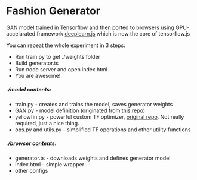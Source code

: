 # Fashion Generator

GAN model trained in Tensorflow and then ported to browsers using GPU-accelarated framework [deeplearn.js](https://github.com/PAIR-code/deeplearnjs) which is now the core of tensorflow.js

You can repeat the whole experiment in 3 steps:
- Run train.&#8203;py to get ./weights folder
- Build generator.ts 
- Run node server and open index.html
- You are awesome!


##### ./model contents:
-  train.&#8203;py - creates and trains the model, saves generator weights
-  GAN.&#8203;py - model definition (originated from [this repo](https://github.com/hwalsuklee/tensorflow-generative-model-collections))
-  yellowfin.&#8203;py - powerful custom TF optimizer, [original repo](https://github.com/JianGoForIt/YellowFin). Not really required, just a nice thing. 
-  ops.&#8203;py and utils.&#8203;py  - simplified TF operations and other utility functions

##### ./browser contents:
- generator.ts - downloads weights and defines generator model
- index.html - simple wrapper
- other configs
